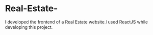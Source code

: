 # Real-Estate-
I developed the frontend of a Real Estate website.I used ReactJS while developing this project.
